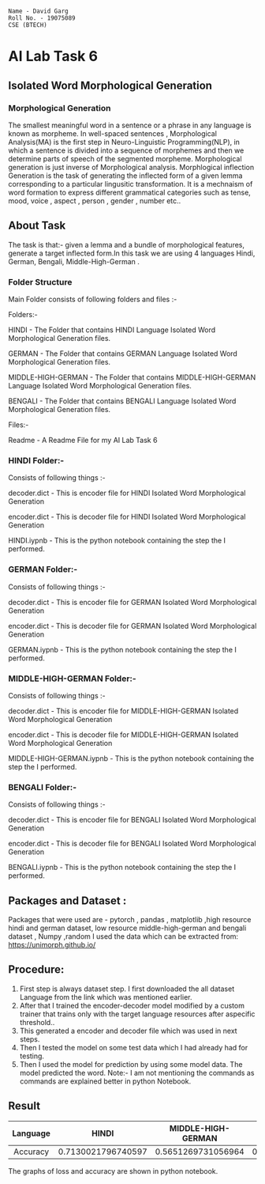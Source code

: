 ```

Name - David Garg
Roll No. - 19075089
CSE (BTECH)

```

# AI Lab Task 6


## Isolated Word Morphological Generation


### Morphological Generation

The smallest meaningful word in a sentence or a phrase in any language is known as morpheme. In well-spaced sentences , Morphological Analysis(MA) is the first step in Neuro-Linguistic Programming(NLP), in which a sentence is divided into a sequence of morphemes and then we determine parts of speech of the segmented morpheme.
Morphological generation is just inverse of Morphological analysis. Morphlogical inflection Generation is the task of generating the inflected form of a given lemma corresponding to a particular lingusitic transformation. It is a mechnaism of word formation to express different grammatical categories such as tense, mood, voice , aspect , person , gender , number etc.. 

## About Task

The task is that:- given a lemma and a bundle of morphological features, generate a target inflected form.In this task we are using 4 languages Hindi, German, Bengali, Middle-High-German .


### Folder Structure

Main Folder consists of following folders and files :-

Folders:-

HINDI - The Folder that contains HINDI Language Isolated Word Morphological Generation files.

GERMAN - The Folder that contains GERMAN Language Isolated Word Morphological Generation files.

MIDDLE-HIGH-GERMAN - The Folder that contains MIDDLE-HIGH-GERMAN Language Isolated Word Morphological Generation files.

BENGALI - The Folder that contains BENGALI Language Isolated Word Morphological Generation files.

Files:-

Readme - A Readme File for my AI Lab Task 6


### HINDI Folder:-

Consists of following things :-

decoder.dict - This is encoder file for HINDI Isolated Word Morphological Generation

encoder.dict - This is decoder file for HINDI Isolated Word Morphological Generation

HINDI.iypnb - This is the python notebook containing the step the I performed.


### GERMAN Folder:-

Consists of following things :-

decoder.dict - This is encoder file for GERMAN Isolated Word Morphological Generation

encoder.dict - This is decoder file for GERMAN Isolated Word Morphological Generation

GERMAN.iypnb - This is the python notebook containing the step the I performed.


### MIDDLE-HIGH-GERMAN Folder:-

Consists of following things :-

decoder.dict - This is encoder file for MIDDLE-HIGH-GERMAN Isolated Word Morphological Generation

encoder.dict - This is decoder file for MIDDLE-HIGH-GERMAN Isolated Word Morphological Generation

MIDDLE-HIGH-GERMAN.iypnb - This is the python notebook containing the step the I performed.


### BENGALI Folder:-

Consists of following things :-

decoder.dict - This is encoder file for BENGALI Isolated Word Morphological Generation

encoder.dict - This is decoder file for BENGALI Isolated Word Morphological Generation

BENGALI.iypnb - This is the python notebook containing the step the I performed.


## Packages and Dataset :

	
 Packages that were used are - pytorch , pandas , matplotlib ,high resource hindi and german dataset, low resource middle-high-german and bengali dataset , Numpy ,random
 I used the data which can be extracted from: https://unimorph.github.io/


## Procedure: 

  1. First step is always dataset step. I first downloaded the all dataset Language from the link which was mentioned earlier.
  2. After that I trained the  encoder-decoder model modified by a custom trainer that trains only with the target language resources after aspecific threshold..
  3. This generated a encoder and decoder file which was used in next steps.
  4. Then I tested the model on some test data which I had already had for testing.
  5. Then I used the model for prediction by using some model data. The model predicted  the word.
  Note:- I am not mentioning the commands as commands are explained better in python Notebook.
  
  
  ## Result
  
| Language | HINDI | MIDDLE-HIGH-GERMAN | GERMAN | BENGALI |
| :---: | :---: | :---: | :---: |:---: |
|Accuracy| 0.7130021796740597 | 0.5651269731056964 | 0.8614476061811625 | 0.7214294160507926 |
   
  
 The graphs of loss and accuracy are shown in python notebook.
 
 
 
